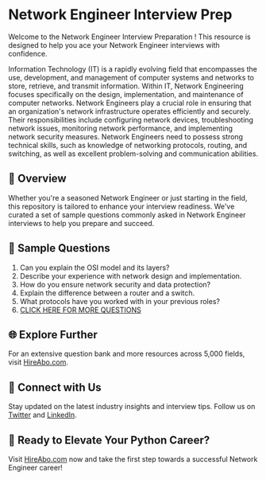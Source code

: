# Network Engineer Interview Prep

Welcome to the Network Engineer Interview Preparation ! This resource is designed to help you ace your Network Engineer interviews with confidence.

Information Technology (IT) is a rapidly evolving field that encompasses the use, development, and management of computer systems and networks to store, retrieve, and transmit information. Within IT, Network Engineering focuses specifically on the design, implementation, and maintenance of computer networks. Network Engineers play a crucial role in ensuring that an organization's network infrastructure operates efficiently and securely. Their responsibilities include configuring network devices, troubleshooting network issues, monitoring network performance, and implementing network security measures. Network Engineers need to possess strong technical skills, such as knowledge of networking protocols, routing, and switching, as well as excellent problem-solving and communication abilities.

## 🚀 Overview

Whether you're a seasoned Network Engineer or just starting in the field, this repository is tailored to enhance your interview readiness. We've curated a set of sample questions commonly asked in Network Engineer interviews to help you prepare and succeed.

## 📝 Sample Questions

1. Can you explain the OSI model and its layers?
2. Describe your experience with network design and implementation.
3. How do you ensure network security and data protection?
4. Explain the difference between a router and a switch.
5. What protocols have you worked with in your previous roles?
6. [CLICK HERE FOR MORE QUESTIONS](https://hireabo.com/job/0_1_0/Network%20Engineer)

## 🌐 Explore Further

For an extensive question bank and more resources across 5,000 fields, visit [HireAbo.com](https://www.hireabo.com).

## 📱 Connect with Us

Stay updated on the latest industry insights and interview tips. Follow us on [Twitter](https://twitter.com/hireabo) and [LinkedIn](https://www.linkedin.com/in/hire-abo-3609972a8/).

## 🚀 Ready to Elevate Your Python Career?

Visit [HireAbo.com](https://www.hireabo.com) now and take the first step towards a successful Network Engineer career!